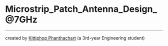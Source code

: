 # Microstrip_Patch_Antenna_Design_@7GHz
---
created by [Kittiphop Phanthachart](https://bento.me/mac-kittiphop) (a 3rd-year Engineering student)
